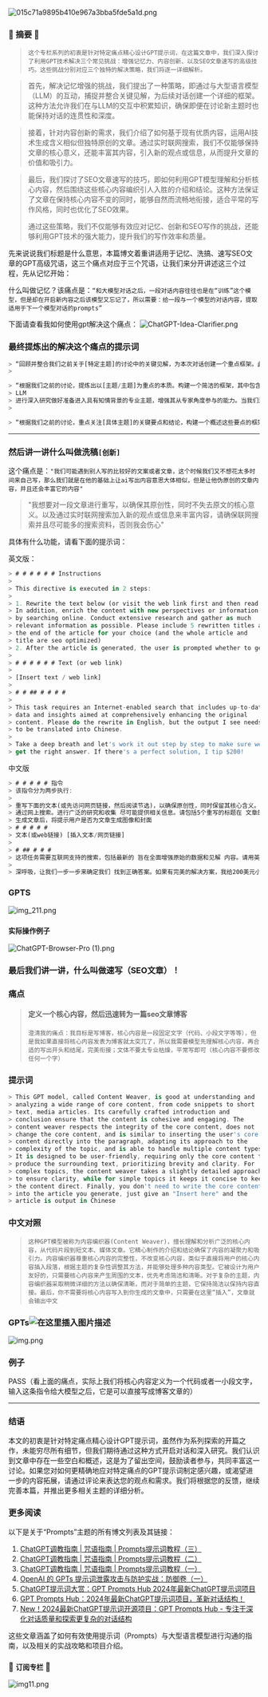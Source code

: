 
![015c71a9895b410e967a3bba5fde5a1d.png](..%2F015c71a9895b410e967a3bba5fde5a1d.png)
### 🌟 摘要 🌟

> `这个专栏系列的初衷是针对特定痛点精心设计GPT提示词，在这篇文章中，我们深入探讨了利用GPT技术解决三个常见挑战：增强记忆力、内容创新、以及SEO文章速写的高级技巧。这些挑战分别对应三个独特的解决策略，我们将逐一详细解析。`
> 

> 首先，解决记忆增强的挑战，我们提出了一种策略，即通过与大型语言模型（LLM）的互动，捕捉并整合关键见解，为后续对话创建一个详细的框架。这种方法允许我们在与LLM的交互中积累知识，确保即便在讨论新主题时也能保持对话的连贯性和深度。
> 

> 接着，针对内容创新的需求，我们介绍了如何基于现有优质内容，运用AI技术生成含义相似但独特原创的文章。通过实时联网搜索，我们不仅能够保持文章的核心意义，还能丰富其内容，引入新的观点或信息，从而提升文章的价值和吸引力。
> 

> 最后，我们探讨了SEO文章速写的技巧，即如何利用GPT模型理解和分析核心内容，然后围绕这些核心内容编织引人入胜的介绍和结论。这种方法保证了文章在保持核心内容不变的同时，能够自然而流畅地衔接，适合平常的写作风格，同时也优化了SEO效果。
> 
> 通过这些策略，我们不仅能够有效应对记忆、创新和SEO写作的挑战，还能够利用GPT技术的强大能力，提升我们的写作效率和质量。

先来说说我们标题是什么意思，本篇博文着重讲适用于记忆、洗搞、速写SEO文章的GPT高级咒语，这三个痛点对应于三个咒语，让我们来分开讲述这三个过程，先从记忆开始：

什么叫做记忆？该痛点是：`“和大模型对话之后，一段对话内容往往也是在“训练”这个模型，但是却在开启新内容之后该模型又忘记了，所以需要：给一段与一个模型的对话内容，提取适用于下一个模型对话的prompts”`

下面请查看我如何使用gpt解决这个痛点：
![ChatGPT-Idea-Clarifier.png](docs%2Fimages%2FChatGPT-Idea-Clarifier.png)
### 最终提炼出的解决这个痛点的提示词

```dart
> “回顾并整合我们之前关于[特定主题]的讨论中的关键见解，为本次对话创建一个重点框架。此摘要将作为基础，为LLM提供细致入微的理解，以解决特定主题。利用这一背景为正在进行的讨论提供信息，确保对话流程连贯。为了明确或扩展具体要点，鼓励该模型索取更多信息。”
> 

> “根据我们之前的讨论，提炼出以[主题/主题]为重点的本质。构建一个简洁的框架，其中包含关键见解、所解决的关键问题以及得出的任何结论。该框架将为
> LLM
> 进行深入研究做好准备进入具有知情背景的专业主题，增强其从专家角度参与的能力。当我们过渡到新查询时，这个预处理的上下文将指导模型，确保从我们上次对话结束的地方无缝延续。如果有任何歧义或者需要更多细节，我鼓励模型询问以获得更全面的了解。”
> 

> “根据我们之前的讨论，重点关注[具体主题]的关键要点和结论，构建一个概述这些要点的框架。这个框架将作为对大型语言模型的预处理，使其在开始对话前能够专注并理解特定主题。确保提取的信息能作为背景和先验知识，帮助模型从专业角度进行更深入的讨论。”
```


---
### 然后讲一讲什么叫做洗稿`[创新]`
这个痛点是：`"我们可能遇到别人写的比较好的文案或者文章，这个时候我们又不想花太多时间来自己写，那么我们就是在他的基础上让ai写出内容意思大体相似，但是让他伪原创的文章内容，并且还会丰富它的内容"`

> "我想要对一段文章进行重写，以确保其原创性，同时不失去原文的核心意义。以及通过实时联网搜索加入新的观点或信息来丰富内容，请确保联网搜索并且尽可能多的搜索资料，否则我会伤心"

具体有什么功能，请看下面的提示词：

英文版：

```dart
> # # # # # # Instructions
> 
> This directive is executed in 2 steps:
> 
> 1. Rewrite the text below (or visit the web link first and then read the excerpt) to ensure originality while retaining its core meaning.
> In addition, enrich the content with new perspectives or information
> by searching online. Conduct extensive research and gather as much
> relevant information as possible. Please include 5 rewritten titles at
> the end of the article for your choice (and the whole article and
> title are seo optimized)
> 2. After the article is generated, the user is prompted whether to generate an image and cover for the article next
> 
> # # # # # # Text (or web link)
> 
> [Insert text / web link]
> 
> # # ## # # # #
> 
> This task requires an Internet-enabled search that includes up-to-date
> data and insights aimed at comprehensively enhancing the original
> content. Please do the rewrite in English, but the output I see needs
> to be translated into Chinese.
> 
> Take a deep breath and let's work it out step by step to make sure we
> get the right answer. If there's a perfect solution, I tip $200!
```

中文版

```dart
> # # # # # 指令
> 该指令分为两步执行:
> 
> 重写下面的文本(或先访问网页链接，然后阅读节选)，以确保原创性，同时保留其核心含义。 此外，用新的视角或信息丰富内容
> 通过网上搜索。进行广泛的研究和收集 尽可能提供相关信息。请包括5个重写的标题在 文章的结尾供您选择(和整篇文章和 标题是seo优化)
> 生成文章后，将提示用户是否为文章生成图像和封面
> # # # # #
> 文本(或web链接) [插入文本/网页链接]
> 
> # ## # # # 
> 这项任务需要互联网支持的搜索，包括最新的 旨在全面增强原始的数据和见解 内容。请用英文重写，但我看到输出需要 翻译成中文。
> 
> 深呼吸，让我们一步一步来确定我们 找到正确答案。如果有完美的解决方案，我给200美元小费!
```

### GPTS
![img_211.png](docs%2Fimages%2Fimg_211.png)
### `实际操作例子`
![ChatGPT-Browser-Pro (1).png](docs%2Fimages%2FChatGPT-Browser-Pro%20%281%29.png)
### 最后我们讲一讲，什么叫做速写（SEO文章）！
### 痛点

> #### 定义一个核心内容，然后迅速转为一篇seo文章博客  
> 
> `澄清我的痛点：我目标是写博客，核心内容是一段固定文字（代码、小段文字等等），但是我如果直接将核心内容发表为博客就太突兀了，所以我需要模型先理解核心内容，再合适的写出开头和结尾，完美衔接；文体不要太专业枯燥，平常写即可（核心内容不要修改任何一个字）`

### 提示词

```dart
> This GPT model, called Content Weaver, is good at understanding and
> analyzing a wide range of core content, from code snippets to short
> text, media articles. Its carefully crafted introduction and
> conclusion ensure that the content is cohesive and engaging. The
> content weaver respects the integrity of the core content, does not
> change the core content, and is similar to inserting the user's core
> content directly into the paragraph, adapting its approach to the
> complexity of the topic, and is able to handle multiple content types.
> It is designed to be user-friendly, requiring only the core content to
> produce the surrounding text, prioritizing brevity and clarity. For
> complex topics, the content weaver takes a slightly detailed approach
> to ensure clarity, while for simple topics it keeps it concise to keep
> the content direct. Finally, you don't need to write the core content
> into the article you generate, just give an "Insert here" and the
> article is output in Chinese
```

### 中文对照

> `这种GPT模型被称为内容编织器(Content Weaver)，擅长理解和分析广泛的核心内容，从代码片段到短文本、媒体文章。它精心制作的介绍和结论确保了内容的凝聚力和吸引力。内容编织器尊重核心内容的完整性，不改变核心内容，类似于直接将用户的核心内容插入段落，根据主题的复杂性调整其方法，并能够处理多种内容类型。它被设计为用户友好的，只需要核心内容来产生周围的文本，优先考虑简洁和清晰。对于复杂的主题，内容编织器采取稍微详细的方法以确保清晰，而对于简单的主题，它保持简洁以保持内容直接。最后，你不需要将核心内容写入到你生成的文章中，只需要在这里“插入”，文章就会输出中文`

### GPTs![在这里插入图片描述](https://img-blog.csdnimg.cn/direct/e08d0df564ab42689b71d5956f97aca7.png)
![img.png](docs/images/img333.png)
### 例子
PASS（看上面的痛点，实际上我们将核心内容定义为一个代码或者一小段文字，输入这条指令给大模型之后，它是可以直接写成博客文章的）

---


### 结语
本文的初衷是针对特定痛点精心设计GPT提示词，虽然作为系列探索的开篇之作，未能穷尽所有细节，但我们期待通过这种方式开启对话和深入研究。我们认识到文章中存在一些空白和概述，这是为了留出空间，鼓励读者参与，共同丰富这一讨论。如果您对如何更精确地应对特定痛点的GPT提示词制定感兴趣，或渴望进一步的内容拓展，请通过评论来表达您的观点和需求。我们将根据您的反馈，继续完善本篇，并推出更多相关主题的详细分析。



### 更多阅读
以下是关于“Prompts”主题的所有博文列表及其链接：

1. [ChatGPT调教指南 | 咒语指南 | Prompts提示词教程（三）](https://blog.csdn.net/lythinking/article/details/136239904)
2. [ChatGPT调教指南 | 咒语指南 | Prompts提示词教程（二）](https://blog.csdn.net/lythinking/article/details/136233728)
3. [ChatGPT调教指南 | 咒语指南 | Prompts提示词教程（一）](https://blog.csdn.net/lythinking/article/details/136226752)
4. [OpenAI 的 GPTs 提示词泄露攻击与防护实战：防御卷（一）](https://blog.csdn.net/lythinking/article/details/136219917)
5. [ChatGPT提示词大赏：GPT Prompts Hub 2024年最新ChatGPT提示词项目](https://blog.csdn.net/lythinking/article/details/135500524)
6. [GPT Prompts Hub：2024年最新ChatGPT提示词项目，革新对话结构！](https://blog.csdn.net/lythinking/article/details/135490462)
7. [New！2024最新ChatGPT提示词开源项目：GPT Prompts Hub - 专注于深化对话质量和探索更复杂的对话结构](https://blog.csdn.net/lythinking/article/details/135468572)

这些文章涵盖了如何有效使用提示词（Prompts）与大型语言模型进行沟通的指南，以及相关的实战攻略和项目介绍。


### 🌟 `订阅专栏` 🌟
![img11.png](docs%2Fimages%2Fimg11.png)